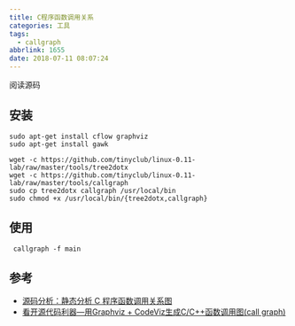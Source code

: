 ```yaml
---
title: C程序函数调用关系
categories: 工具
tags:
  - callgraph
abbrlink: 1655
date: 2018-07-11 08:07:24
---
```


阅读源码

<!--more-->

## 安装


```
sudo apt-get install cflow graphviz
sudo apt-get install gawk

wget -c https://github.com/tinyclub/linux-0.11-lab/raw/master/tools/tree2dotx
wget -c https://github.com/tinyclub/linux-0.11-lab/raw/master/tools/callgraph
sudo cp tree2dotx callgraph /usr/local/bin
sudo chmod +x /usr/local/bin/{tree2dotx,callgraph}
```





## 使用

```
 callgraph -f main
```



## 参考

* [源码分析：静态分析 C 程序函数调用关系图](http://tinylab.org/callgraph-draw-the-calltree-of-c-functions/)
* [看开源代码利器—用Graphviz + CodeViz生成C/C++函数调用图(call graph)](https://www.linuxidc.com/Linux/2015-01/111501.htm)
